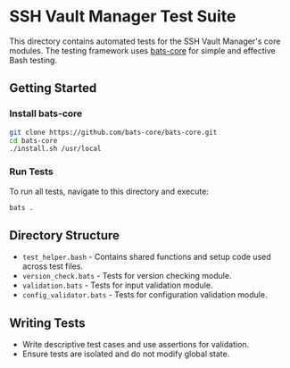 # SSH Vault Manager Test Suite

This directory contains automated tests for the SSH Vault Manager's core modules. The testing framework uses [bats-core](https://bats-core.readthedocs.io/) for simple and effective Bash testing.

## Getting Started

### Install bats-core

```bash
git clone https://github.com/bats-core/bats-core.git
cd bats-core
./install.sh /usr/local
```

### Run Tests

To run all tests, navigate to this directory and execute:

```bash
bats .
```

## Directory Structure

- `test_helper.bash` - Contains shared functions and setup code used across test files.
- `version_check.bats` - Tests for version checking module.
- `validation.bats` - Tests for input validation module.
- `config_validator.bats` - Tests for configuration validation module.

## Writing Tests

- Write descriptive test cases and use assertions for validation.
- Ensure tests are isolated and do not modify global state.


